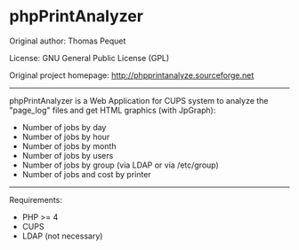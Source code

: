 phpPrintAnalyzer
===================

Original author: Thomas Pequet

License: GNU General Public License (GPL)

Original project homepage: http://phpprintanalyze.sourceforge.net

----------------------------------------------------------------------------------------------------------------------------

phpPrintAnalyzer is a Web Application for CUPS system to analyze the "page_log" files and get HTML graphics (with JpGraph): 
 - Number of jobs by day 
 - Number of jobs by hour 
 - Number of jobs by month 
 - Number of jobs by users 
 - Number of jobs by group (via LDAP or via /etc/group) 
 - Number of jobs and cost by printer 

----------------------------------------------------------------------------------------------------------------------------

Requirements:
 - PHP >= 4
 - CUPS
 - LDAP (not necessary)
